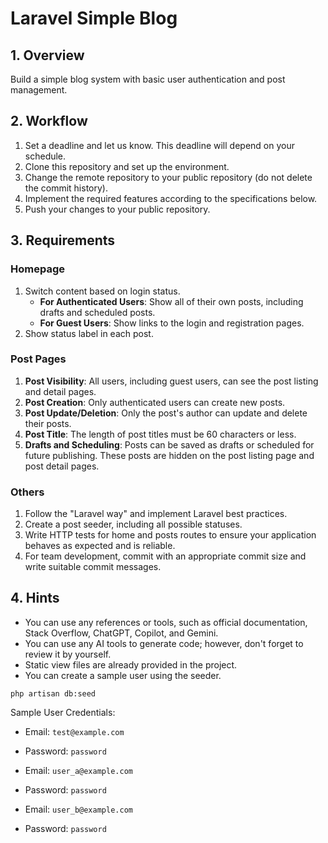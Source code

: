# Laravel Simple Blog

## 1. Overview

Build a simple blog system with basic user authentication and post management.

## 2. Workflow

1. Set a deadline and let us know. This deadline will depend on your schedule.
2. Clone this repository and set up the environment.
3. Change the remote repository to your public repository (do not delete the commit history).
4. Implement the required features according to the specifications below.
5. Push your changes to your public repository.

## 3. Requirements

### Homepage

1. Switch content based on login status.
    - **For Authenticated Users**: Show all of their own posts, including drafts and scheduled posts.
    - **For Guest Users**: Show links to the login and registration pages.
2. Show status label in each post.

### Post Pages

1. **Post Visibility**: All users, including guest users, can see the post listing and detail pages.
2. **Post Creation**: Only authenticated users can create new posts.
3. **Post Update/Deletion**: Only the post's author can update and delete their posts.
4. **Post Title**: The length of post titles must be 60 characters or less.
5. **Drafts and Scheduling**: Posts can be saved as drafts or scheduled for future publishing. These posts are hidden on the post listing page and post detail pages.

### Others

1. Follow the "Laravel way" and implement Laravel best practices.
2. Create a post seeder, including all possible statuses.
3. Write HTTP tests for home and posts routes to ensure your application behaves as expected and is reliable.
4. For team development, commit with an appropriate commit size and write suitable commit messages.

## 4. Hints
- You can use any references or tools, such as official documentation, Stack Overflow, ChatGPT, Copilot, and Gemini.
- You can use any AI tools to generate code; however, don't forget to review it by yourself.
- Static view files are already provided in the project.
- You can create a sample user using the seeder.

```
php artisan db:seed
```

Sample User Credentials:

-   Email: `test@example.com`
-   Password: `password`

-   Email: `user_a@example.com`
-   Password: `password`

-   Email: `user_b@example.com`
-   Password: `password`
